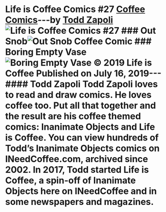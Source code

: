 # Life is Coffee Comics #27 [Coffee Comics](https://ineedcoffee.com/section/coffee-comics/)---by [Todd Zapoli](https://ineedcoffee.com/by/todd-zapoli/)![Life is Coffee Comics #27](https://ineedcoffee.com/images/posts/life-is-coffee-comics-27/life-is-coffee-640x400-new.jpg) ### Out Snob![Out Snob Coffee Comic](https://ineedcoffee.com/assets/Out-Snob-Comic.C-4FRRxv_1VU5Na.webp) ### Boring Empty Vase![Boring Empty Vase](https://ineedcoffee.com/assets/Boring-Empty-Vase.Sgo0UNOE_1PAlqD.webp) © 2019 Life is Coffee Published on July 16, 2019--- #### Todd Zapoli Todd Zapoli loves to read and draw comics. He loves coffee too. Put all that together and the result are his coffee themed comics: Inanimate Objects and Life is Coffee. You can view hundreds of Todd’s Inanimate Objects comics on INeedCoffee.com, archived since 2002. In 2017, Todd started Life is Coffee, a spin-off of Inanimate Objects here on INeedCoffee and in some newspapers and magazines.
